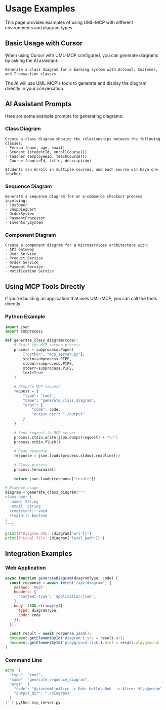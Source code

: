 # Usage Examples

This page provides examples of using UML-MCP with different environments and diagram types.

## Basic Usage with Cursor

When using Cursor with UML-MCP configured, you can generate diagrams by asking the AI assistant:

```
Generate a class diagram for a banking system with Account, Customer, and Transaction classes.
```

The AI will use UML-MCP's tools to generate and display the diagram directly in your conversation.

## AI Assistant Prompts

Here are some example prompts for generating diagrams:

### Class Diagram

```
Create a class diagram showing the relationships between the following classes:
- Person (name, age, email)
- Student (studentId, enrollCourse())
- Teacher (employeeId, teachCourse())
- Course (courseId, title, description)

Students can enroll in multiple courses, and each course can have one teacher.
```

### Sequence Diagram

```
Generate a sequence diagram for an e-commerce checkout process involving:
- Customer
- ShoppingCart
- OrderSystem
- PaymentProcessor
- InventorySystem
```

### Component Diagram

```
Create a component diagram for a microservices architecture with:
- API Gateway
- User Service
- Product Service
- Order Service
- Payment Service
- Notification Service
```

## Using MCP Tools Directly

If you're building an application that uses UML-MCP, you can call the tools directly:

### Python Example

```python
import json
import subprocess

def generate_class_diagram(code):
    # Start the MCP server process
    process = subprocess.Popen(
        ["python", "mcp_server.py"],
        stdin=subprocess.PIPE,
        stdout=subprocess.PIPE,
        stderr=subprocess.PIPE,
        text=True
    )
    
    # Prepare MCP request
    request = {
        "type": "tool",
        "name": "generate_class_diagram",
        "args": {
            "code": code,
            "output_dir": "./output"
        }
    }
    
    # Send request to MCP server
    process.stdin.write(json.dumps(request) + "\n")
    process.stdin.flush()
    
    # Read response
    response = json.loads(process.stdout.readline())
    
    # Close process
    process.terminate()
    
    return json.loads(response["result"])

# Example usage
diagram = generate_class_diagram("""
class User {
  -name: String
  -email: String
  +register(): void
  +login(): boolean
}
""")

print(f"Diagram URL: {diagram['url']}")
print(f"Local file: {diagram['local_path']}")
```

## Integration Examples

### Web Application

```javascript
async function generateDiagram(diagramType, code) {
  const response = await fetch('/api/diagram', {
    method: 'POST',
    headers: {
      'Content-Type': 'application/json',
    },
    body: JSON.stringify({
      type: diagramType,
      code: code
    }),
  });
  
  const result = await response.json();
  document.getElementById('diagram').src = result.url;
  document.getElementById('playground-link').href = result.playground;
}
```

### Command Line

```bash
echo '{
  "type": "tool",
  "name": "generate_sequence_diagram",
  "args": {
    "code": "@startuml\nAlice -> Bob: Hello\nBob --> Alice: Hi\n@enduml",
    "output_dir": "./diagrams"
  }
}' | python mcp_server.py
```
